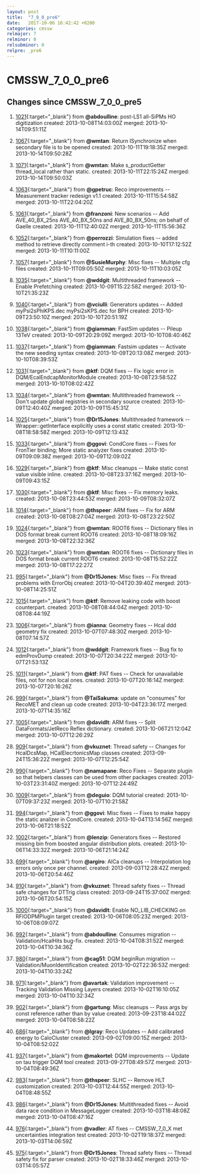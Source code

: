 ```yaml
---
layout: post
title:  "7_0_0_pre6"
date:   2017-10-06 16:42:42 +0200
categories: cmssw
relmajor: 7
relminor: 0
relsubminor: 0
relpre: _pre6
---
```


# CMSSW_7_0_0_pre6
## Changes since CMSSW_7_0_0_pre5

1. [1021](http://github.com/cms-sw/cmssw/pull/1021){:target="_blank"}  from **@abdoulline**: post-LS1 all-SiPMs HO digitization created: 2013-10-08T14:03:00Z merged: 2013-10-14T09:51:11Z

1. [1067](http://github.com/cms-sw/cmssw/pull/1067){:target="_blank"}  from **@wmtan**: Return ISynchronize when secondary file is to be opened created: 2013-10-11T19:18:35Z merged: 2013-10-14T09:50:28Z

1. [1071](http://github.com/cms-sw/cmssw/pull/1071){:target="_blank"}  from **@wmtan**: Make s_productGetter thread_local rather than static. created: 2013-10-11T22:15:24Z merged: 2013-10-14T09:50:03Z

1. [1063](http://github.com/cms-sw/cmssw/pull/1063){:target="_blank"}  from **@gpetruc**: Reco improvements -- Measurement tracker redesign v1.1 created: 2013-10-11T15:54:58Z merged: 2013-10-11T22:04:20Z

1. [1061](http://github.com/cms-sw/cmssw/pull/1061){:target="_blank"}  from **@franzoni**: New scenarios -- Add AVE_40_BX_25ns AVE_40_BX_50ns and AVE_80_BX_50ns; on behalf of Gaelle created: 2013-10-11T12:40:02Z merged: 2013-10-11T15:56:36Z

1. [1052](http://github.com/cms-sw/cmssw/pull/1052){:target="_blank"}  from **@perrozzi**: Simulation fixes -- added method to retrieve directly comment i-th created: 2013-10-10T17:12:52Z merged: 2013-10-11T10:11:00Z

1. [1057](http://github.com/cms-sw/cmssw/pull/1057){:target="_blank"}  from **@SusieMurphy**: Misc fixes -- Multiple cfg files created: 2013-10-11T09:05:50Z merged: 2013-10-11T10:03:05Z

1. [1035](http://github.com/cms-sw/cmssw/pull/1035){:target="_blank"}  from **@wddgit**: Multithreaded framework -- Enable Prefetching created: 2013-10-09T15:22:58Z merged: 2013-10-10T21:35:23Z

1. [1040](http://github.com/cms-sw/cmssw/pull/1040){:target="_blank"}  from **@vciulli**: Generators updates -- Added myPsi2sPhiKPS.dec myPsi2sKPS.dec for BPH created: 2013-10-09T23:50:10Z merged: 2013-10-10T20:51:19Z

1. [1038](http://github.com/cms-sw/cmssw/pull/1038){:target="_blank"}  from **@giamman**: FastSim updates -- Pileup 13TeV created: 2013-10-09T20:29:09Z merged: 2013-10-10T08:40:46Z

1. [1037](http://github.com/cms-sw/cmssw/pull/1037){:target="_blank"}  from **@giamman**: Fastsim updates -- Activate the new seeding syntax created: 2013-10-09T20:13:08Z merged: 2013-10-10T08:39:53Z

1. [1031](http://github.com/cms-sw/cmssw/pull/1031){:target="_blank"}  from **@ktf**: DQM fixes -- Fix logic error in DQM/EcalEndcapMonitorModule created: 2013-10-08T23:58:52Z merged: 2013-10-10T08:02:42Z

1. [1034](http://github.com/cms-sw/cmssw/pull/1034){:target="_blank"}  from **@wmtan**: Multithreaded framework -- Don't update global registries in secondary source created: 2013-10-09T12:40:40Z merged: 2013-10-09T15:45:31Z

1. [1025](http://github.com/cms-sw/cmssw/pull/1025){:target="_blank"}  from **@Dr15Jones**: Multithreaded framework -- Wrapper<T>::getInterface explicitly uses a const static created: 2013-10-08T18:58:58Z merged: 2013-10-09T12:13:43Z

1. [1033](http://github.com/cms-sw/cmssw/pull/1033){:target="_blank"}  from **@ggovi**: CondCore fixes -- Fixes for FronTier binding; More static analyzer fixes created: 2013-10-09T09:09:38Z merged: 2013-10-09T12:09:02Z

1. [1029](http://github.com/cms-sw/cmssw/pull/1029){:target="_blank"}  from **@ktf**: Misc cleanups -- Make static const value visible inline. created: 2013-10-08T23:37:16Z merged: 2013-10-09T09:43:15Z

1. [1030](http://github.com/cms-sw/cmssw/pull/1030){:target="_blank"}  from **@ktf**: Misc fixes -- Fix memory leaks. created: 2013-10-08T23:44:53Z merged: 2013-10-09T08:32:07Z

1. [1014](http://github.com/cms-sw/cmssw/pull/1014){:target="_blank"}  from **@thspeer**: ARM fixes -- Fix for ARM created: 2013-10-08T08:27:04Z merged: 2013-10-08T23:22:50Z

1. [1024](http://github.com/cms-sw/cmssw/pull/1024){:target="_blank"}  from **@wmtan**: ROOT6 fixes -- Dictionary files in DOS format break current ROOT6 created: 2013-10-08T18:09:16Z merged: 2013-10-08T22:32:36Z

1. [1023](http://github.com/cms-sw/cmssw/pull/1023){:target="_blank"}  from **@wmtan**: ROOT6 fixes -- Dictionary files in DOS format break current ROOT6 created: 2013-10-08T15:52:22Z merged: 2013-10-08T17:22:27Z

1. [995](http://github.com/cms-sw/cmssw/pull/995){:target="_blank"}  from **@Dr15Jones**: Misc fixes -- Fix thread problems with ErrorObj created: 2013-10-04T20:39:40Z merged: 2013-10-08T14:25:51Z

1. [1015](http://github.com/cms-sw/cmssw/pull/1015){:target="_blank"}  from **@ktf**: Remove leaking code with boost counterpart. created: 2013-10-08T08:44:04Z merged: 2013-10-08T08:44:19Z

1. [1006](http://github.com/cms-sw/cmssw/pull/1006){:target="_blank"}  from **@ianna**: Geometry fixes -- Hcal ddd geometry fix created: 2013-10-07T07:48:30Z merged: 2013-10-08T07:14:57Z

1. [1012](http://github.com/cms-sw/cmssw/pull/1012){:target="_blank"}  from **@wddgit**: Framework fixes -- Bug fix to edmProvDump created: 2013-10-07T20:34:22Z merged: 2013-10-07T21:53:13Z

1. [1011](http://github.com/cms-sw/cmssw/pull/1011){:target="_blank"}  from **@ktf**: PAT fixes -- Check for unavailable files, not for non local ones. created: 2013-10-07T20:16:14Z merged: 2013-10-07T20:16:26Z

1. [999](http://github.com/cms-sw/cmssw/pull/999){:target="_blank"}  from **@TaiSakuma**: update on "consumes" for RecoMET and clean up code created: 2013-10-04T23:36:17Z merged: 2013-10-07T14:35:16Z

1. [1005](http://github.com/cms-sw/cmssw/pull/1005){:target="_blank"}  from **@davidlt**: ARM fixes -- Split DataFormats/JetReco Reflex dictionary. created: 2013-10-06T21:12:04Z merged: 2013-10-07T12:26:29Z

1. [909](http://github.com/cms-sw/cmssw/pull/909){:target="_blank"}  from **@vkuznet**: Thread safety -- Changes for HcalDcsMap, HCalElecrtonicsMap classes created: 2013-09-24T15:36:22Z merged: 2013-10-07T12:25:54Z

1. [990](http://github.com/cms-sw/cmssw/pull/990){:target="_blank"}  from **@namapane**: Reco Fixes -- Separate plugin so that helpers classes can be used from other packages created: 2013-10-03T23:31:40Z merged: 2013-10-07T12:24:49Z

1. [1009](http://github.com/cms-sw/cmssw/pull/1009){:target="_blank"}  from **@deguio**: DQM tutorial created: 2013-10-07T09:37:23Z merged: 2013-10-07T10:21:58Z

1. [994](http://github.com/cms-sw/cmssw/pull/994){:target="_blank"}  from **@ggovi**: Misc fixes -- Fixes to make happy the static analizer in CondCore. created: 2013-10-04T13:14:56Z merged: 2013-10-06T21:18:52Z

1. [1002](http://github.com/cms-sw/cmssw/pull/1002){:target="_blank"}  from **@lenzip**: Generators fixes -- Restored missing  bin from boosted angular distribution plots. created: 2013-10-06T14:33:32Z merged: 2013-10-06T21:14:24Z

1. [699](http://github.com/cms-sw/cmssw/pull/699){:target="_blank"}  from **@argiro**: AlCa cleanups -- Interpolation log errors only once per channel. created: 2013-09-03T12:28:42Z merged: 2013-10-06T20:54:46Z

1. [910](http://github.com/cms-sw/cmssw/pull/910){:target="_blank"}  from **@vkuznet**: Thread safety fixes -- Thread safe changes for DTTrig class created: 2013-09-24T15:37:00Z merged: 2013-10-06T20:54:15Z

1. [1000](http://github.com/cms-sw/cmssw/pull/1000){:target="_blank"}  from **@davidlt**: Enable NO_LIB_CHECKING on RFIODPMPlugin target created: 2013-10-06T08:05:23Z merged: 2013-10-06T08:09:07Z

1. [992](http://github.com/cms-sw/cmssw/pull/992){:target="_blank"}  from **@abdoulline**: Consumes migration -- Validation/HcalHits bug-fix. created: 2013-10-04T08:31:52Z merged: 2013-10-04T10:34:36Z

1. [980](http://github.com/cms-sw/cmssw/pull/980){:target="_blank"}  from **@cag51**: DQM beginRun migration -- Validation/MuonIdentification created: 2013-10-02T22:36:53Z merged: 2013-10-04T10:33:24Z

1. [971](http://github.com/cms-sw/cmssw/pull/971){:target="_blank"}  from **@avartak**: Validation improvement -- Tracking Validation Missing Layers created: 2013-10-02T16:10:05Z merged: 2013-10-04T10:32:34Z

1. [902](http://github.com/cms-sw/cmssw/pull/902){:target="_blank"}  from **@gartung**: Misc cleanups -- Pass args by const reference rather than by value created: 2013-09-23T18:44:02Z merged: 2013-10-04T08:58:22Z

1. [686](http://github.com/cms-sw/cmssw/pull/686){:target="_blank"}  from **@lgray**: Reco Updates -- Add calibrated energy to CaloCluster created: 2013-09-02T09:00:15Z merged: 2013-10-04T08:52:02Z

1. [937](http://github.com/cms-sw/cmssw/pull/937){:target="_blank"}  from **@makortel**: DQM improvements -- Update on tau trigger DQM tool created: 2013-09-27T08:49:57Z merged: 2013-10-04T08:49:36Z

1. [983](http://github.com/cms-sw/cmssw/pull/983){:target="_blank"}  from **@thspeer**: SLHC -- Remove HLT customization created: 2013-10-03T12:44:55Z merged: 2013-10-04T08:48:55Z

1. [986](http://github.com/cms-sw/cmssw/pull/986){:target="_blank"}  from **@Dr15Jones**: Multithreaded fixes -- Avoid data race condition in MessageLogger created: 2013-10-03T18:48:08Z merged: 2013-10-04T08:47:16Z

1. [976](http://github.com/cms-sw/cmssw/pull/976){:target="_blank"}  from **@vadler**: AT fixes -- CMSSW_7_0_X met uncertainties integration test created: 2013-10-02T19:18:37Z merged: 2013-10-03T14:06:59Z

1. [975](http://github.com/cms-sw/cmssw/pull/975){:target="_blank"}  from **@Dr15Jones**: Thread safety fixes -- Thread safety fix for parser created: 2013-10-02T18:33:46Z merged: 2013-10-03T14:05:57Z
